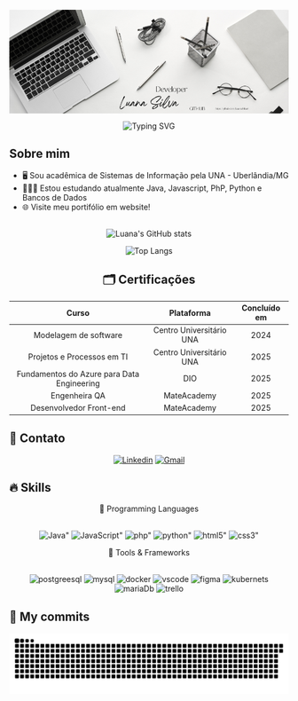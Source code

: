<p align="center">
  <img align="center" src="https://github.com/LuanaNikari/LuanaNikari/blob/main/1.png" alt="Imagem">
</p>

<p align="center">
  <img src="https://readme-typing-svg.herokuapp.com?font=Fira+Code&pause=1000&color=B1AC9F&width=435&lines=Olá!+Meu+nome+é+Luana+Silva.;Sejam+bem+vindos%2C+esse+é+meu+GitHub." alt="Typing SVG" />
</p>

**Sobre mim**
--

- 🖥️ Sou acadêmica de Sistemas de Informação pela UNA - Uberlândia/MG
- 👩🏻‍🎓 Estou estudando atualmente Java, Javascript, PhP, Python e Bancos de Dados
- 🌐 Visite meu portifólio em website!

##

<div align="center">

![Luana's GitHub stats](https://github-readme-stats.vercel.app/api?username=luananikari&show_icons=true&theme=graywhite&include_all_commits=true&count_private=true"?)
 
![Top Langs](https://github-readme-stats.vercel.app/api/top-langs/?username=luananikari&layout=compact&langs_count=16&theme=graywhite")

</div>

<div align="center">

🗂️ **Certificações**
--

|**Curso**|**Plataforma**|**Concluído em**|
|:-----:|:--------:|:--------:|
|Modelagem de software|Centro Universitário UNA|2024|
|Projetos e Processos em TI|Centro Universitário UNA|2025|
|Fundamentos do Azure para Data Engineering|DIO|2025|
|Engenheira QA|MateAcademy|2025|
|Desenvolvedor Front-end|MateAcademy|2025|
</div>

📍 **Contato**
--

<div align="center">

[![Linkedin](https://img.shields.io/badge/LinkedIn-0077B5?style=for-the-badge&logo=linkedin&logoColor=white)](https://www.linkedin.com/in/luana-fesilva/)
[![Gmail](https://img.shields.io/badge/Gmail-D14836?style=for-the-badge&logo=gmail&logoColor=white)](mailto:luanasilvaueg@gmail.com)

  
</div>
  
🔥 **Skills**
--
<div align="center">
🔗 Programming Languages
<p align="center": inline_block"><br>
<img alt=Java" height="50" width="60" src="https://cdn.jsdelivr.net/gh/devicons/devicon@latest/icons/java/java-plain-wordmark.svg"/>
<img alt=JavaScript" height="50" width="60" src="https://cdn.jsdelivr.net/gh/devicons/devicon@latest/icons/javascript/javascript-original.svg"/>
<img alt=php" height="50" width="60" src="https://cdn.jsdelivr.net/gh/devicons/devicon@latest/icons/php/php-original.svg"/>
<img alt=python" height="50" width="60" src="https://cdn.jsdelivr.net/gh/devicons/devicon@latest/icons/python/python-original-wordmark.svg"/>
<img alt=html5" height="50" width="60" src="https://cdn.jsdelivr.net/gh/devicons/devicon@latest/icons/html5/html5-original-wordmark.svg"/>
<img alt=css3" height="50" width="60" src="https://cdn.jsdelivr.net/gh/devicons/devicon@latest/icons/css3/css3-original-wordmark.svg"/>
</p>    


🔗 Tools & Frameworks
<p align="center": inline_block"><br>
<img alt=postgreesql height="50" width="60" src="https://cdn.jsdelivr.net/gh/devicons/devicon@latest/icons/postgresql/postgresql-plain-wordmark.svg"/>
<img alt=mysql height="50" width="60" src="https://cdn.jsdelivr.net/gh/devicons/devicon@latest/icons/mysql/mysql-original-wordmark.svg"/>
<img alt=docker height="50" width="60" src="https://cdn.jsdelivr.net/gh/devicons/devicon@latest/icons/docker/docker-original-wordmark.svg"/>        
<img alt=vscode height="50" width="60" src="https://cdn.jsdelivr.net/gh/devicons/devicon@latest/icons/vscode/vscode-original-wordmark.svg"/>
<img alt=figma height="50" width="60" src="https://cdn.jsdelivr.net/gh/devicons/devicon@latest/icons/figma/figma-original.svg"/>
<img alt=kubernets height="50" width="60" src="https://cdn.jsdelivr.net/gh/devicons/devicon@latest/icons/kubernetes/kubernetes-original-wordmark.svg"/>
<img alt=mariaDb height="50" width="60" src="https://cdn.jsdelivr.net/gh/devicons/devicon@latest/icons/mariadb/mariadb-original-wordmark.svg"/>
<img alt=trello height="50" width="60" src="https://cdn.jsdelivr.net/gh/devicons/devicon@latest/icons/trello/trello-original-wordmark.svg"/>
</p>
</div>

 🔗  **My commits**
  --
  
  
<picture>
  <source media="(prefers-color-scheme: dark)" srcset="https://raw.githubusercontent.com/LuanaNikari/LuanaNikari/output/github-contribution-grid-snake-dark.svg">
  <source media="(prefers-color-scheme: light)" srcset="https://raw.githubusercontent.com/LuanaNikari/LuanaNikari/output/github-contribution-grid-snake.svg">
  <img alt="github contribution grid snake animation" src="https://raw.githubusercontent.com/LuanaNikari/LuanaNikari/output/github-contribution-grid-snake.svg">
</picture>




